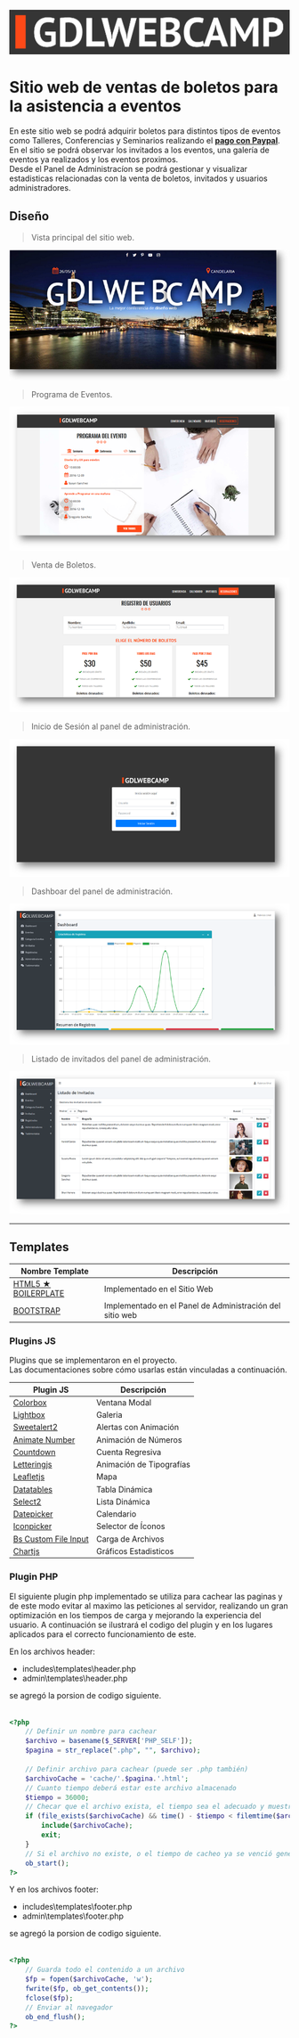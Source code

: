 ![](images/MD/MD-logo.png)
# Sitio web de ventas de boletos para la asistencia a eventos
En este sitio web se podrá adquirir boletos para distintos tipos de eventos como Talleres, Conferencias y Seminarios realizando el [**pago con Paypal**](https://developer.paypal.com/docs/api/rest-sdks/).
<br>
En el sitio se podrá observar los invitados a los eventos, una galería de eventos ya realizados y los eventos proximos.<br> 
Desde el Panel de Administracíon se podrá gestionar y visualizar estadisticas relacionadas con la venta de boletos, invitados y usuarios administradores.

## Diseño

> Vista principal del sitio web.

![](images/MD/img1.png)

> Programa de Eventos.

![](images/MD/img2.png)

> Venta de Boletos.

![](images/MD/img6.png)

> Inicio de Sesión al panel de administración.

![](images/MD/img3.png)

> Dashboar del panel de administración.

![](images/MD/img4.png)

> Listado de invitados del panel de administración.

![](images/MD/img5.png)

<hr>

## Templates
| Nombre Template| Descripción |
| ------ | ------ |
| [HTML5 ★ BOILERPLATE](https://html5boilerplate.com/) |Implementado en el Sitio Web|
| [BOOTSTRAP](https://getbootstrap.com/) |Implementado en el Panel de Administración del sitio web|

### Plugins JS

Plugins que se implementaron en el proyecto. <br>
Las documentaciones sobre cómo usarlas están vinculadas a continuación.

| Plugin JS | Descripción |
| ------ | ------ |
| [Colorbox](https://www.jacklmoore.com/colorbox/) | Ventana Modal|
| [Lightbox](https://lokeshdhakar.com/projects/lightbox2/) | Galeria|
| [Sweetalert2](https://sweetalert2.github.io/) | Alertas con Animación|
| [Animate Number](https://github.com/aishek/jquery-animateNumber) | Animación de Números|
| [Countdown](http://hilios.github.io/jQuery.countdown/) | Cuenta Regresiva|
| [Letteringjs](http://letteringjs.com/) |Animación de Tipografías|
| [Leafletjs](https://leafletjs.com/) |Mapa|
| [Datatables](https://datatables.net/) |Tabla Dinámica|
| [Select2](https://select2.github.io/select2/) |Lista Dinámica|
| [Datepicker](https://eonasdan.github.io/bootstrap-datetimepicker/) |Calendario|
| [Iconpicker](https://itsjavi.com/fontawesome-iconpicker/) |Selector de Íconos|
| [Bs Custom File Input](https://github.com/Johann-S/bs-custom-file-input) |Carga de Archivos|
| [Chartjs](https://www.chartjs.org/) |Gráficos Estadisticos|


### Plugin PHP

El siguiente plugin php implementado se utiliza para cachear las paginas y de este modo evitar al maximo las peticiones al servidor, realizando un gran optimización en los tiempos de carga y mejorando la experiencia del usuario.
A continuación se ilustrará el codigo del plugin y en los lugares aplicados para el correcto funcionamiento de este.

En los archivos header:

* includes\templates\header.php
* admin\templates\header.php

se agregó la porsion de codigo siguiente.

```php

<?php
    // Definir un nombre para cachear
    $archivo = basename($_SERVER['PHP_SELF']);
    $pagina = str_replace(".php", "", $archivo);

    // Definir archivo para cachear (puede ser .php también)
    $archivoCache = 'cache/'.$pagina.'.html';
    // Cuanto tiempo deberá estar este archivo almacenado
    $tiempo = 36000;
    // Checar que el archivo exista, el tiempo sea el adecuado y muestralo
    if (file_exists($archivoCache) && time() - $tiempo < filemtime($archivoCache)) {
        include($archivoCache);
        exit;
    }
    // Si el archivo no existe, o el tiempo de cacheo ya se venció genera uno nuevo
    ob_start();
?>

```
Y en los archivos footer:

* includes\templates\footer.php
* admin\templates\footer.php

se agregó la porsion de codigo siguiente.

```php

<?php
	// Guarda todo el contenido a un archivo
	$fp = fopen($archivoCache, 'w');
	fwrite($fp, ob_get_contents());
	fclose($fp);
	// Enviar al navegador
	ob_end_flush();
?>

```